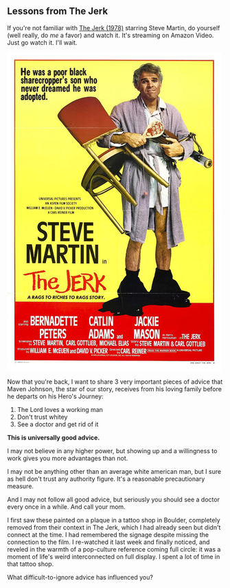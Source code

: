 ## Lessons from The Jerk

If you're not familiar with [The Jerk (1978)](imdb) starring Steve Martin, do yourself (well really, do _me_ a favor) and watch it. It's streaming on Amazon Video. Just go watch it. I'll wait.

<img src="../img/the-jerk-1978.jpg" class="pa1 ba b--light-silver" />

Now that you're back, I want to share 3 very important pieces of advice that Maven Johnson, the star of our story, receives from his loving family before he departs on his Hero's Journey:

1. The Lord loves a working man
2. Don't trust whitey
3. See a doctor and get rid of it

**This is universally good advice.**

I may not believe in any higher power, but showing up and a willingness to work gives you more advantages than not.

I may not be anything other than an average white american man, but I sure as hell don't trust any authority figure. It's a reasonable precautionary measure.

And I may not follow all good advice, but seriously you should see a doctor every once in a while. And call your mom.

I first saw these painted on a plaque in a tattoo shop in Boulder, completely removed from their context in The Jerk, which I had already seen but didn't connect at the time. I had remembered the signage despite missing the connection to the film. I re-watched it last week and finally noticed, and reveled in the warmth of a pop-culture reference coming full circle: it was a moment of life's weird interconnected on full display. I spent a lot of time in that tattoo shop.

What difficult-to-ignore advice has influenced you?
